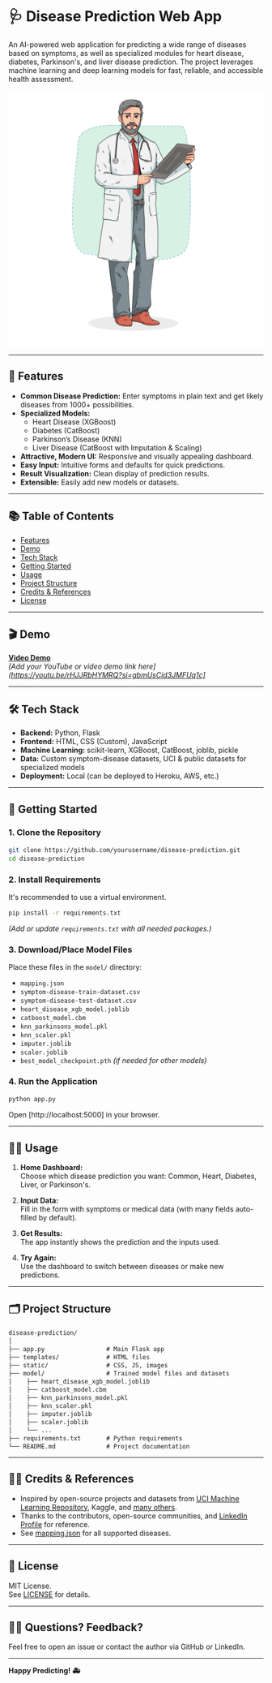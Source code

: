 # 🩺 Disease Prediction Web App

An AI-powered web application for predicting a wide range of diseases based on symptoms, as well as specialized modules for heart disease, diabetes, Parkinson's, and liver disease prediction. The project leverages machine learning and deep learning models for fast, reliable, and accessible health assessment.

![App Dashboard](static/illustration.png)

---

## 🚀 Features

- **Common Disease Prediction:** Enter symptoms in plain text and get likely diseases from 1000+ possibilities.
- **Specialized Models:** 
  - Heart Disease (XGBoost)
  - Diabetes (CatBoost)
  - Parkinson’s Disease (KNN)
  - Liver Disease (CatBoost with Imputation & Scaling)
- **Attractive, Modern UI:** Responsive and visually appealing dashboard.
- **Easy Input:** Intuitive forms and defaults for quick predictions.
- **Result Visualization:** Clean display of prediction results.
- **Extensible:** Easily add new models or datasets.

---

## 📚 Table of Contents

- [Features](#-features)
- [Demo](#-demo)
- [Tech Stack](#-tech-stack)
- [Getting Started](#-getting-started)
- [Usage](#-usage)
- [Project Structure](#-project-structure)
- [Credits & References](#-credits--references)
- [License](#-license)

---

## 🎬 Demo

**[Video Demo](#)**  
*[Add your YouTube or video demo link here](https://youtu.be/rHJJRbHYMRQ?si=gbmUsCid3JMFUq1c]*

---

## 🛠️ Tech Stack

- **Backend:** Python, Flask
- **Frontend:** HTML, CSS (Custom), JavaScript
- **Machine Learning:** scikit-learn, XGBoost, CatBoost, joblib, pickle
- **Data:** Custom symptom-disease datasets, UCI & public datasets for specialized models
- **Deployment:** Local (can be deployed to Heroku, AWS, etc.)

---

## 🏁 Getting Started

### 1. **Clone the Repository**
```bash
git clone https://github.com/yourusername/disease-prediction.git
cd disease-prediction
```

### 2. **Install Requirements**
It's recommended to use a virtual environment.
```bash
pip install -r requirements.txt
```
*(Add or update `requirements.txt` with all needed packages.)*

### 3. **Download/Place Model Files**
Place these files in the `model/` directory:
- `mapping.json`
- `symptom-disease-train-dataset.csv`
- `symptom-disease-test-dataset.csv`
- `heart_disease_xgb_model.joblib`
- `catboost_model.cbm`
- `knn_parkinsons_model.pkl`
- `knn_scaler.pkl`
- `imputer.joblib`
- `scaler.joblib`
- `best_model_checkpoint.pth` *(if needed for other models)*

### 4. **Run the Application**
```bash
python app.py
```
Open [http://localhost:5000] in your browser.

---

## 🧑‍💻 Usage

1. **Home Dashboard:**  
   Choose which disease prediction you want: Common, Heart, Diabetes, Liver, or Parkinson's.

2. **Input Data:**  
   Fill in the form with symptoms or medical data (with many fields auto-filled by default).

3. **Get Results:**  
   The app instantly shows the prediction and the inputs used.

4. **Try Again:**  
   Use the dashboard to switch between diseases or make new predictions.

---

## 🗂️ Project Structure

```
disease-prediction/
│
├── app.py                 # Main Flask app
├── templates/             # HTML files
├── static/                # CSS, JS, images
├── model/                 # Trained model files and datasets
│    ├── heart_disease_xgb_model.joblib
│    ├── catboost_model.cbm
│    ├── knn_parkinsons_model.pkl
│    ├── knn_scaler.pkl
│    ├── imputer.joblib
│    ├── scaler.joblib
│    └── ...
├── requirements.txt       # Python requirements
└── README.md              # Project documentation
```

---

## 🧑‍🎓 Credits & References

- Inspired by open-source projects and datasets from [UCI Machine Learning Repository](https://archive.ics.uci.edu/), Kaggle, and [many others](#).
- Thanks to the contributors, open-source communities, and [LinkedIn Profile](https://www.linkedin.com/in/anil-l-b023631b6/) for reference.
- See [mapping.json](model/mapping.json) for all supported diseases.

---

## 📄 License

MIT License.  
See [LICENSE](LICENSE) for details.

---

## 🙋‍♂️ Questions? Feedback?

Feel free to open an issue or contact the author via GitHub or LinkedIn.

---

**Happy Predicting! 🚑**
